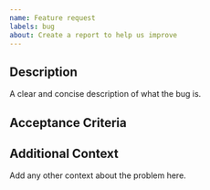 ```yaml
---
name: Feature request
labels: bug
about: Create a report to help us improve
---
```


## Description
A clear and concise description of what the bug is.

## Acceptance Criteria

## Additional Context
Add any other context about the problem here.